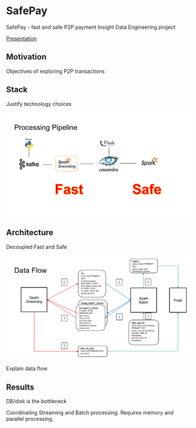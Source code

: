 # SafePay
SafePay - fast and safe P2P payment
Insight Data Engineering project

[Presentation](https://docs.google.com/presentation/d/1_lU_j1KYGDEHNnhl2ZPPzT0R1si3TQVir_rS-OTf50U)

## Motivation

Objectives of exploring P2P transactions

## Stack

Justify technology choices

![Data pipeline](diagrams/pipeline.png)

## Architecture

Decoupled Fast and Safe

![Data Model](diagrams/data_flow.png)

Explain data flow

## Results

DB/disk is the bottleneck

Coordinating Streaming and Batch processing. Requires memory and parallel processing.

